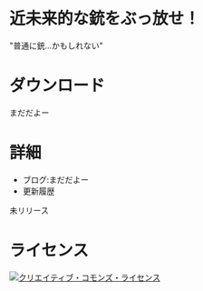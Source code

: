 # 近未来的な銃をぶっ放せ！
"普通に銃...かもしれない"
# ダウンロード
まだだよー
# 詳細
* ブログ:まだだよー
* 更新履歴

未リリース

# ライセンス
<a rel="license" href="http://creativecommons.org/licenses/by-sa/4.0/"><img alt="クリエイティブ・コモンズ・ライセンス" style="border-width:0" src="https://i.creativecommons.org/l/by-sa/4.0/88x31.png" /></a>
